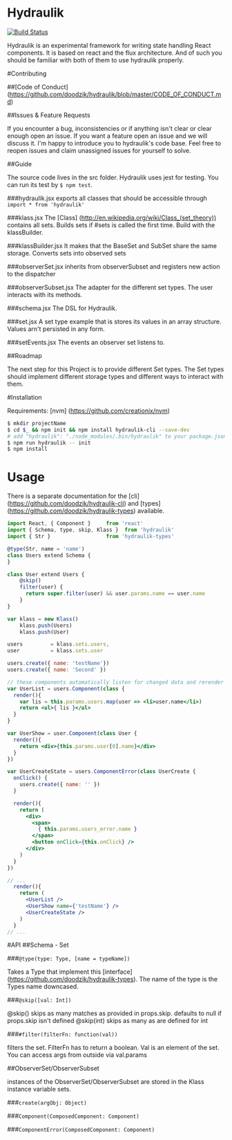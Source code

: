 # Hydraulik

[![Build Status](https://travis-ci.org/doodzik/hydraulik.svg?branch=master)](https://travis-ci.org/doodzik/hydraulik)

Hydraulik is an experimental framework for writing state handling React components.
It is based on react and the flux architecture. And of such you should be familiar with both of them to use hydraulik properly.

#Contributing

##[Code of Conduct] (https://github.com/doodzik/hydraulik/blob/master/CODE_OF_CONDUCT.md)

##Issues & Feature Requests

If you encounter a bug, inconsistencies or if anything isn't clear or clear enough open an issue.
If you want a feature open an issue and we will discuss it. I'm happy to introduce you to hydraulik's code base.
Feel free to reopen issues and claim unassigned issues for yourself to solve.

##Guide

The source code lives in the src folder.
Hydraulik uses jest for testing. You can run its test by `$ npm test`.

###hydraulik.jsx
exports all classes that should be accessible through `import * from 'hydraulik'`

###klass.jsx
The [Class] (http://en.wikipedia.org/wiki/Class_(set_theory)) contains all sets.
Builds sets if #sets is called the first time. Build with the klassBuilder.

###klassBuilder.jsx
It makes that the BaseSet and SubSet share the same storage.
Converts sets into observed sets

###observerSet.jsx
inherits from observerSubset and registers new action to the dispatcher

###observerSubset.jsx
The adapter for the different set types.
The user interacts with its methods.

###schema.jsx
The DSL for Hydraulik.

###set.jsx
A set type example that is stores its values in an array structure.
Values arn't persisted in any form.

###setEvents.jsx
The events an observer set listens to.

##Roadmap

The next step for this Project is to provide different Set types. The Set types should implement different storage types and different ways to interact with them.

#Installation

Requirements: [nvm] (https://github.com/creationix/nvm)

```bash
$ mkdir projectName
$ cd $_ && npm init && npm install hydraulik-cli --save-dev
# add "hydraulik": "./node_modules/.bin/hydraulik" to your package.json file in the script section
$ npm run hydraulik -- init
$ npm install
```

# Usage

There is a separate documentation for the [cli] (https://github.com/doodzik/hydraulik-cli) and [types] (https://github.com/doodzik/hydraulik-types) available.

```jsx
import React, { Component }     from 'react'
import { Schema, type, skip, Klass }  from 'hydraulik'
import { Str }                  from 'hydraulik-types'

@type(Str, name = 'name')
class Users extend Schema {
}

class User extend Users {
    @skip()
    filter(user) {
      return super.filter(user) && user.params.name == user.name
    }
}

var klass = new Klass()
    klass.push(Users)
    klass.push(User)

users         = klass.sets.users,
user          = klass.sets.user

users.create({ name: 'testName'})
users.create({ name: 'Second' })

// these components automatically listen for changed data and rerender automatically
var UserList = users.Component(class {
  render(){
    var lis = this.params.users.map(user => <li>user.name</li>)
    return <ul>{ lis }</ul>
  }
}

var UserShow = user.Component(class User {
  render(){
    return <div>{this.params.user[0].name}</div>
  }
})

var UserCreateState = users.ComponentError(class UserCreate {
  onClick() {
    users.create({ name: '' })
  }

  render(){
    return (
      <div>
        <span>
          { this.params.users_error.name }
        </span>
        <button onClick={this.onClick} />
      </div>
    )
  }
})

// ...
  render(){
    return (
      <UserList />
      <UserShow name={'testName'} />
      <UserCreateState />
    )
  }
// ...
```
#API
##Schema - Set

###`@type(type: Type, [name = typeName])`

Takes a Type that implement this [interface] (https://github.com/doodzik/hydraulik-types).
The name of the type is the Types name downcased.

###`@skip([val: Int])`

@skip() skips as many matches as provided in props.skip. defaults to null if props.skip isn't defined
@skip(int) skips as many as are defined for int

###`#filter(filterFn: function(val))`

filters the set. FilterFn has to return a boolean. Val is an element of the set. You can access args from outside via val.params

##ObserverSet/ObserverSubset

instances of the ObserverSet/ObserverSubset are stored in the Klass instance variable sets.

###`create(argObj: Object)`

###`Component(ComposedComponent: Component)`

###`ComponentError(ComposedComponent: Component)`
